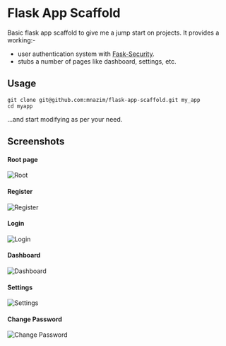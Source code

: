 # Flask App Scaffold

Basic flask app scaffold to give me a jump start on projects. It provides a working:-

 - user authentication system with [Fask-Security](https://pythonhosted.org/Flask-Security/).
 - stubs a number of pages like dashboard, settings, etc.  

## Usage

    git clone git@github.com:mnazim/flask-app-scaffold.git my_app
    cd myapp

...and start modifying as per your need.

## Screenshots

#### Root page
![Root](http://i.imgur.com/sA1eceh.png)

#### Register
![Register](http://i.imgur.com/0Vyk3Eb.png)

#### Login
![Login](http://i.imgur.com/lQAAvBf.png)

#### Dashboard
![Dashboard](http://i.imgur.com/M3rTB74.png)

#### Settings
![Settings](http://i.imgur.com/nImLB0I.png)

#### Change Password
![Change Password](http://i.imgur.com/oo8ZJwM.png)